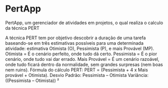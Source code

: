 # PertApp

PertApp, um gerenciador de atividades em projetos, o qual realiza o calculo da técnica PERT

A técnica PERT tem por objetivo descobrir a duração de uma tarefa baseando-se em três estimativas possíveis para uma determinada atividade: estimativa Otimista (O), Pessimista (P), e mais Provável (MP). 
       Otimista = É o cenário perfeito, onde tudo dá certo.
       Pessimista = É o pior cenário, onde tudo vai dar errado.
       Mais Provável = É um cenário razoável, onde tudo ficará dentro da normalidade, sem grandes surpresas (nem boas nem ruins).
       Fórmula do cálculo PERT:
       PERT = (Pessimista + 4 x Mais provável + Otimista).
       Desvio Padrão: Pessimista – Otimista
       Variância: ((Pessimista – Otimista)) ²
